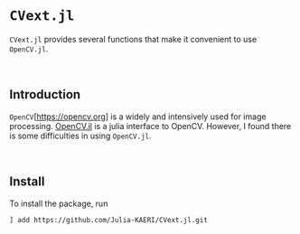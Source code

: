 # `CVext.jl`

`CVext.jl` provides several functions that make it convenient to use `OpenCV.jl`.

</br>

## Introduction

`OpenCV`[https://opencv.org] is a widely and intensively used for image processing. [OpenCV.jl](https://github.com/JuliaImages/OpenCV.jl) is a julia interface to OpenCV. However, I found there is some difficulties in using `OpenCV.jl`. 

</br>

## Install

To install the package, run

```sh
] add https://github.com/Julia-KAERI/CVext.jl.git
```

</br>
